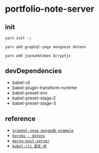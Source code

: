 # portfolio-note-server

## init

```sh
yarn init -y

yarn add graphql-yoga mongoose dotenv

yarn add jsonwebtoken bcryptjs
```

## devDependencies

- babel-cli
- babel-plugin-transform-runtime
- babel-preset-env
- babel-preset-stage-2
- babel-preset-stage-3

## reference

- [`graphql-yoga mongodb example`](https://github.com/prisma-labs/graphql-yoga/tree/master/examples/mongodb)
- [`heroku - dotenv`](https://velog.io/@suseodd/Heroku%EC%97%90-.env%ED%8C%8C%EC%9D%BC-%EC%A0%81%EC%9A%A9-20k621f03d)
- [`merng-post-server`](https://github.com/Juminhark/merng-post/tree/master/server)
- [`babel-cli 활용 예`](https://github.com/Juminhark/apollo-graphql_movie)
